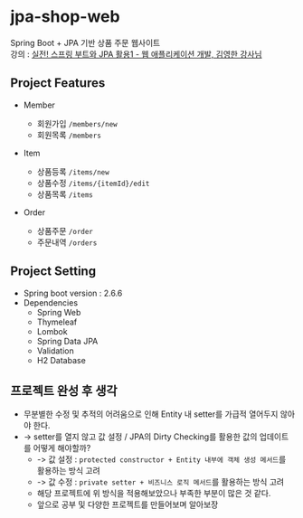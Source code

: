 # jpa-shop-web
Spring Boot + JPA 기반 상품 주문 웹사이트                 
강의 : [실전! 스프링 부트와 JPA 활용1 - 웹 애플리케이션 개발, 김영한 강사님](https://www.inflearn.com/course/%EC%8A%A4%ED%94%84%EB%A7%81%EB%B6%80%ED%8A%B8-JPA-%ED%99%9C%EC%9A%A9-1)            

## Project Features

- Member
  - 회원가입 `/members/new`
  - 회원목록 `/members`               

- Item
  - 상품등록 `/items/new`
  - 상품수정 `/items/{itemId}/edit`
  - 상품목록 `/items`               

- Order
  - 상품주문 `/order`
  - 주문내역 `/orders`


## Project Setting              
* Spring boot version : 2.6.6                   
* Dependencies
  - Spring Web
  - Thymeleaf
  - Lombok      
  - Spring Data JPA
  - Validation
  - H2 Database                         

## 프로젝트 완성 후 생각
- 무분별한 수정 및 추적의 어려움으로 인해 Entity 내 setter를 가급적 열어두지 않아야 한다.
- -> setter를 열지 않고 값 설정 / JPA의 Dirty Checking를 활용한 값의 업데이트를 어떻게 해야할까?
  - -> 값 설정 : `protected constructor + Entity 내부에 객체 생성 메서드`를 활용하는 방식 고려
  - -> 값 수정 : `private setter + 비즈니스 로직 메서드`를 활용하는 방식 고려
  - 해당 프로젝트에 위 방식을 적용해보았으나 부족한 부분이 많은 것 같다. 
  - 앞으로 공부 및 다양한 프로젝트를 만들어보며 알아보장
                    
